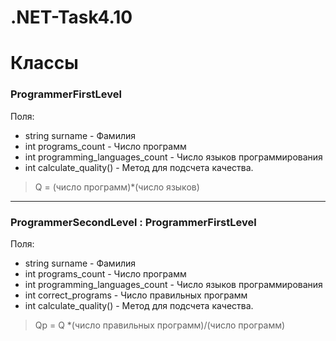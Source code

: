 # .NET-Task4.10
# Классы
### ProgrammerFirstLevel
Поля:
* string surname - Фамилия
* int programs_count - Число программ
* int programming_languages_count - Число языков программирования
* int calculate_quality() - Метод для подсчета качества.
> Q = (число программ)*(число языков)
***
### ProgrammerSecondLevel : ProgrammerFirstLevel
Поля:
* string surname - Фамилия
* int programs_count - Число программ
* int programming_languages_count - Число языков программирования
* int correct_programs - Число правильных программ
* int calculate_quality() - Метод для подсчета качества.
> Qp = Q *(число правильных программ)/(число программ)
